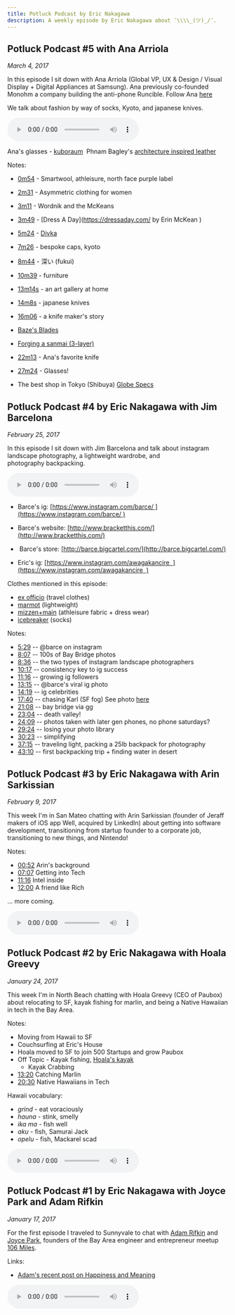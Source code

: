 ```yaml
---
title: Potluck Podcast by Eric Nakagawa
description: A weekly episode by Eric Nakagawa about ¯\\\\_(ツ)_/¯.
---
```


<style>
	audio::-internal-media-controls-download-button {
	    display:none;
	}

	audio::-webkit-media-controls-enclosure {
	    overflow:hidden;
	}

	audio::-webkit-media-controls-panel {
	    width: calc(100% + 30px); /* Adjust as needed */
	}
</style>

## Potluck Podcast #5 with Ana Arriola ##
_March 4, 2017_

In this episode I sit down with Ana Arriola (Global VP, UX & Design / Visual Display + Digital Appliances at Samsung). Ana previously co-founded Monohm a company building the anti-phone Runcible. Follow Ana [here](https://twitter.com/arriola )

We talk about fashion by way of socks, Kyoto, and japanese knives.

<audio id="XXXXXXXXXX.mp3" ontimeupdate="updateOffset('XXXXXXXXXX.mp3')" controls >
	<source src="http://podswell.com/redirect/podswell/sha/XXXXXXXXXX.mp3?name=potluck"
	type="audio/mp3" />
</audio>

Ana's glasses - [kuboraum](https://www.instagram.com/kuboraum/)
 Phnam Bagley's [architecture inspired leather](https://www.instagram.com/eternalluxe/)

Notes:
* <a href="#" onClick="jumpStr('XXXXXXXXXX.mp3', '5:29')">0m54</a> - Smartwool, athleisure, north face purple label 
* <a href="#" onClick="jumpStr('XXXXXXXXXX.mp3', '5:29')">2m31</a> - Asymmetric clothing for women 
* <a href="#" onClick="jumpStr('XXXXXXXXXX.mp3', '5:29')">3m11</a> - Wordnik and the McKeans 
* <a href="#" onClick="jumpStr('XXXXXXXXXX.mp3', '5:29')">3m49</a> - [Dress A Day](https://dressaday.com/ by Erin McKean )
* <a href="#" onClick="jumpStr('XXXXXXXXXX.mp3', '5:29')">5m24</a> - [Divka](https://www.instagram.com/divkanet/)

* <a href="#" onClick="jumpStr('XXXXXXXXXX.mp3', '5:29')">7m26</a> - bespoke caps, kyoto 
* <a href="#" onClick="jumpStr('XXXXXXXXXX.mp3', '5:29')">8m44</a> - 深い (fukui) 
* <a href="#" onClick="jumpStr('XXXXXXXXXX.mp3', '5:29')">10m39</a> - furniture 
* <a href="#" onClick="jumpStr('XXXXXXXXXX.mp3', '5:29')">13m14s</a> - an art gallery at home 
* <a href="#" onClick="jumpStr('XXXXXXXXXX.mp3', '5:29')">14m8s</a> - japanese knives
* <a href="#" onClick="jumpStr('XXXXXXXXXX.mp3', '5:29')">16m06</a> - a knife maker's story
* [Baze's Blades](https://www.instagram.com/bazesblades/) 
* [Forging a sanmai (3-layer)](https://www.instagram.com/p/BGrLCBhMZvP/?taken-by=bazesblades)
* <a href="#" onClick="jumpStr('XXXXXXXXXX.mp3', '5:29')">22m13</a> - Ana's favorite knife
* <a href="#" onClick="jumpStr('XXXXXXXXXX.mp3', '5:29')">27m24</a> - Glasses!
* The best shop in Tokyo (Shibuya) [Globe Specs](http://www.globespecs.co.jp/)

## Potluck Podcast #4 by Eric Nakagawa with Jim Barcelona ##
_February 25, 2017_

In this episode I sit down with Jim Barcelona and talk about instagram landscape photography, a lightweight wardrobe, and photography backpacking.

<audio id="fd06c6bd6b1bb6f16d46ad96fdfb92e4e4ae3201.mp3" ontimeupdate="updateOffset('fd06c6bd6b1bb6f16d46ad96fdfb92e4e4ae3201.mp3')" controls >
	<source src="http://podswell.com/redirect/podswell/sha/fd06c6bd6b1bb6f16d46ad96fdfb92e4e4ae3201.mp3?name=potluck"
	type="audio/mp3" />
</audio>

* Barce's ig: [https://www.instagram.com/barce/ ](https://www.instagram.com/barce/ )
* Barce's website: [http://www.bracketthis.com/](http://www.bracketthis.com/)
*  Barce's store: [http://barce.bigcartel.com/](http://barce.bigcartel.com/)

* Eric's ig: [https://www.instagram.com/awagakancire  ](https://www.instagram.com/awagakancire  )

Clothes mentioned in this episode:
* [ex officio](https://exofficio.com/) (travel clothes) 
* [marmot](http://marmot.com/) (lightweight)
* [mizzen+main](https://www.mizzenandmain.com) (athleisure fabric + dress wear)
* [icebreaker](http://www.icebreaker.com/en/mens-socks ) (socks)

Notes:

* <a href="#" onClick="jumpStr('fd06c6bd6b1bb6f16d46ad96fdfb92e4e4ae3201.mp3', '5:29')">5:29</a> -- @barce on instagram 
* <a href="#" onClick="jumpStr('fd06c6bd6b1bb6f16d46ad96fdfb92e4e4ae3201.mp3', '8:07')">8:07</a> -- 100s of Bay Bridge photos
* <a href="#" onClick="jumpStr('fd06c6bd6b1bb6f16d46ad96fdfb92e4e4ae3201.mp3', '8:36')">8:36</a> -- the two types of instagram landscape photographers 
* <a href="#" onClick="jumpStr('fd06c6bd6b1bb6f16d46ad96fdfb92e4e4ae3201.mp3', '10:17')">10:17</a> -- consistency key to ig success 
* <a href="#" onClick="jumpStr('fd06c6bd6b1bb6f16d46ad96fdfb92e4e4ae3201.mp3', '11:16')">11:16</a> -- growing ig followers 
* <a href="#" onClick="jumpStr('fd06c6bd6b1bb6f16d46ad96fdfb92e4e4ae3201.mp3', '13:15')">13:15</a> -- @barce's viral ig photo 
* <a href="#" onClick="jumpStr('fd06c6bd6b1bb6f16d46ad96fdfb92e4e4ae3201.mp3', '14:19')">14:19</a> -- ig celebrities 
* <a href="#" onClick="jumpStr('fd06c6bd6b1bb6f16d46ad96fdfb92e4e4ae3201.mp3', '17:40')">17:40</a> -- chasing Karl (SF fog) See photo [here](http://barce.bigcartel.com/product/the-bridge-in-fog )
* <a href="#" onClick="jumpStr('fd06c6bd6b1bb6f16d46ad96fdfb92e4e4ae3201.mp3', '21:08')">21:08</a> -- bay bridge via gg 
* <a href="#" onClick="jumpStr('fd06c6bd6b1bb6f16d46ad96fdfb92e4e4ae3201.mp3', '23:04')">23:04</a> -- death valley! 
* <a href="#" onClick="jumpStr('fd06c6bd6b1bb6f16d46ad96fdfb92e4e4ae3201.mp3', '24:09')">24:09</a> -- photos taken with later gen phones, no phone saturdays? 
* <a href="#" onClick="jumpStr('fd06c6bd6b1bb6f16d46ad96fdfb92e4e4ae3201.mp3', '29:24')">29:24</a> -- losing your photo library 
* <a href="#" onClick="jumpStr('fd06c6bd6b1bb6f16d46ad96fdfb92e4e4ae3201.mp3', '30:23')">30:23</a> -- simplifying 
* <a href="#" onClick="jumpStr('fd06c6bd6b1bb6f16d46ad96fdfb92e4e4ae3201.mp3', '37:15')">37:15</a> -- traveling light, packing a 25lb backpack for photography 
* <a href="#" onClick="jumpStr('fd06c6bd6b1bb6f16d46ad96fdfb92e4e4ae3201.mp3', '43:10')">43:10</a> -- first backpacking trip + finding water in desert

## Potluck Podcast #3 by Eric Nakagawa with Arin Sarkissian ##
_February 9, 2017_

This week I'm in San Mateo chatting with Arin Sarkissian (founder of Jeraff makers of iOS app Well, acquired by LinkedIn) about getting into software development, transitioning from startup founder to a corporate job, transitioning to new things, and Nintendo!

Notes:

* <a href="#" onClick="jumpStr('f05db2174f60f6bd9a9cb73bc9488427803fc54d.mp3', '00:52')">00:52</a> Arin's background
* <a href="#" onClick="jumpStr('f05db2174f60f6bd9a9cb73bc9488427803fc54d.mp3', '07:07')">07:07</a> Getting into Tech
* <a href="#" onClick="jumpStr('f05db2174f60f6bd9a9cb73bc9488427803fc54d.mp3', '11:16')">11:16</a> Intel inside
* <a href="#" onClick="jumpStr('f05db2174f60f6bd9a9cb73bc9488427803fc54d.mp3', '12:00')">12:00</a> A friend like Rich

... more coming.

<audio class="player" id="f05db2174f60f6bd9a9cb73bc9488427803fc54d.mp3" ontimeupdate="updateOffset('f05db2174f60f6bd9a9cb73bc9488427803fc54d.mp3')" controls>
	<source src="http://feed.potluckpodcast.com/redirect/potluck/sha/f05db2174f60f6bd9a9cb73bc9488427803fc54d.mp3"
	        type="audio/mp3"
	         />
	Your browser does not implement html5 audio.
</audio>



## Potluck Podcast #2 by Eric Nakagawa with Hoala Greevy ##
_January 24, 2017_

This week I'm in North Beach chatting with Hoala Greevy (CEO of Paubox) about relocating to SF, kayak fishing for marlin, and being a Native Hawaiian in tech in the Bay Area.

Notes:

* Moving from Hawaii to SF
* Couchsurfing at Eric's House
* Hoala moved to SF to join 500 Startups and grow Paubox
* Off Topic - Kayak fishing, [Hoala's kayak](http://www.austinkayak.com/products/22193/Ocean-Kayak-Trident-13-Angler-Kayak-2017.html)
	* Kayak Crabbing
* <a href="#" onClick="jumpStr('a54f4cd217a93f37715f8a68f1f88c3af0bd25cc.mp3', '13:20')">13:20</a> Catching Marlin
* <a href="#" onClick="jumpStr('a54f4cd217a93f37715f8a68f1f88c3af0bd25cc.mp3', '20:30')">20:30</a> Native Hawaiians in Tech

Hawaii vocabulary:

* _grind_ - eat voraciously
* _hauna_ - stink, smelly
* _ika ma_ - fish well
* _aku_ - fish, Samurai Jack
* _opelu_ - fish, Mackarel scad

<audio class="player" id="a54f4cd217a93f37715f8a68f1f88c3af0bd25cc.mp3" ontimeupdate="updateOffset('a54f4cd217a93f37715f8a68f1f88c3af0bd25cc.mp3')" controls>
	<source src="http://feed.potluckpodcast.com/redirect/potluck/sha/a54f4cd217a93f37715f8a68f1f88c3af0bd25cc.mp3"
	        type="audio/mp3"
	         />
	Your browser does not implement html5 audio.
</audio>

## Potluck Podcast #1 by Eric Nakagawa with Joyce Park and Adam Rifkin ##
_January 17, 2017_

For the first episode I traveled to Sunnyvale to chat with [Adam Rifkin](http://twitter.com/ifindkarma) and [Joyce Park](http://twitter.com/troutgirl), founders of the Bay Area engineer and entrepreneur meetup [106 Miles](https://www.meetup.com/106miles/).

Links:

* [Adam's recent post on Happiness and Meaning](https://medium.com/@ifindkarma/panda-notes-on-happiness-and-meaning-394b074a0742#.8oe2yh65x)

<audio class="player" id="1bb9746929110b675b8bdaa2c466bd18b2d82b57.mp3" ontimeupdate="updateOffset('1bb9746929110b675b8bdaa2c466bd18b2d82b57.mp3')" controls>
	<source src="http://feed.potluckpodcast.com/redirect/potluck/sha/1bb9746929110b675b8bdaa2c466bd18b2d82b57.mp3"
	        type="audio/mp3"
	         />
	Your browser does not implement html5 audio.
</audio>
	
<script>
  (function(i,s,o,g,r,a,m){i['GoogleAnalyticsObject']=r;i[r]=i[r]||function(){
  (i[r].q=i[r].q||[]).push(arguments)},i[r].l=1*new Date();a=s.createElement(o),
  m=s.getElementsByTagName(o)[0];a.async=1;a.src=g;m.parentNode.insertBefore(a,m)
  })(window,document,'script','https://www.google-analytics.com/analytics.js','ga');

  ga('create', 'UA-84166-38', 'auto');
  ga('send', 'pageview');

</script>
